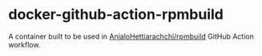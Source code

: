 # docker-github-action-rpmbuild

A container built to be used in [AnjaloHettiarachchi/rpmbuild](https://github.com/AnjaloHettiarachchi/rpmbuild) GitHub Action workflow.